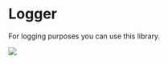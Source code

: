 # Logger
For logging purposes you can use this library.

[![](https://jitpack.io/v/sujay219/Logger.svg)](https://jitpack.io/#sujay219/Logger)
